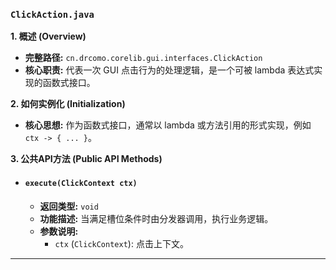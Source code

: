 ### `ClickAction.java`

**1. 概述 (Overview)**

  * **完整路径:** `cn.drcomo.corelib.gui.interfaces.ClickAction`
  * **核心职责:** 代表一次 GUI 点击行为的处理逻辑，是一个可被 lambda 表达式实现的函数式接口。

**2. 如何实例化 (Initialization)**

  * **核心思想:** 作为函数式接口，通常以 lambda 或方法引用的形式实现，例如 `ctx -> { ... }`。

**3. 公共API方法 (Public API Methods)**

  * #### `execute(ClickContext ctx)`

      * **返回类型:** `void`
      * **功能描述:** 当满足槽位条件时由分发器调用，执行业务逻辑。
      * **参数说明:**
          * `ctx` (`ClickContext`): 点击上下文。

-----
